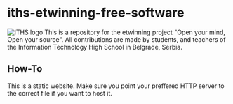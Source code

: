 # iths-etwinning-free-software
![ITHS logo](https://www.iths.edu.rs/wp-content/uploads/2019/05/iths.svg)
This is a repository for the etwinning project "Open your mind, Open your source".
All contributions are made by students, and teachers of the Information Technology High School in Belgrade, Serbia. 

## How-To
This is a static website. Make sure you point your preffered HTTP server to the correct file if you want to host it.
